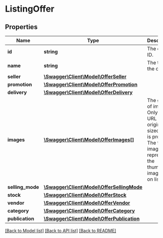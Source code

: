 # ListingOffer

## Properties
Name | Type | Description | Notes
------------ | ------------- | ------------- | -------------
**id** | **string** | The offer ID. | [optional] 
**name** | **string** | The title of the offer. | [optional] 
**seller** | [**\Swagger\Client\Model\OfferSeller**](OfferSeller.md) |  | [optional] 
**promotion** | [**\Swagger\Client\Model\OfferPromotion**](OfferPromotion.md) |  | [optional] 
**delivery** | [**\Swagger\Client\Model\OfferDelivery**](OfferDelivery.md) |  | [optional] 
**images** | [**\Swagger\Client\Model\OfferImages[]**](OfferImages.md) | The gallery of images. Only the URL of the original sized image is provided. The first image represents the thumbnail image used on listing. | [optional] 
**selling_mode** | [**\Swagger\Client\Model\OfferSellingMode**](OfferSellingMode.md) |  | [optional] 
**stock** | [**\Swagger\Client\Model\OfferStock**](OfferStock.md) |  | [optional] 
**vendor** | [**\Swagger\Client\Model\OfferVendor**](OfferVendor.md) |  | [optional] 
**category** | [**\Swagger\Client\Model\OfferCategory**](OfferCategory.md) |  | [optional] 
**publication** | [**\Swagger\Client\Model\OfferPublication**](OfferPublication.md) |  | [optional] 

[[Back to Model list]](../../README.md#documentation-for-models) [[Back to API list]](../../README.md#documentation-for-api-endpoints) [[Back to README]](../../README.md)

